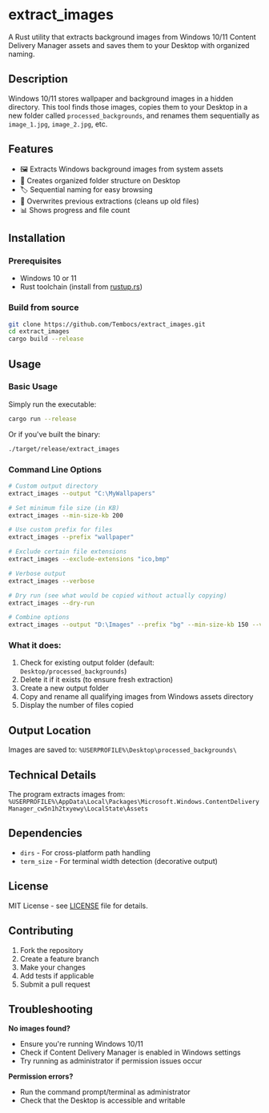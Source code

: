 # extract_images

A Rust utility that extracts background images from Windows 10/11 Content Delivery Manager assets and saves them to your Desktop with organized naming.

## Description

Windows 10/11 stores wallpaper and background images in a hidden directory. This tool finds those images, copies them to your Desktop in a new folder called `processed_backgrounds`, and renames them sequentially as `image_1.jpg`, `image_2.jpg`, etc.

## Features

- 🖼️ Extracts Windows background images from system assets
- 📁 Creates organized folder structure on Desktop
- 🏷️ Sequential naming for easy browsing
- 🔄 Overwrites previous extractions (cleans up old files)
- 📊 Shows progress and file count

## Installation

### Prerequisites
- Windows 10 or 11
- Rust toolchain (install from [rustup.rs](https://rustup.rs/))

### Build from source
```bash
git clone https://github.com/Tembocs/extract_images.git
cd extract_images
cargo build --release
```

## Usage

### Basic Usage
Simply run the executable:
```bash
cargo run --release
```

Or if you've built the binary:
```bash
./target/release/extract_images
```

### Command Line Options
```bash
# Custom output directory
extract_images --output "C:\MyWallpapers"

# Set minimum file size (in KB)
extract_images --min-size-kb 200

# Use custom prefix for files
extract_images --prefix "wallpaper"

# Exclude certain file extensions
extract_images --exclude-extensions "ico,bmp"

# Verbose output
extract_images --verbose

# Dry run (see what would be copied without actually copying)
extract_images --dry-run

# Combine options
extract_images --output "D:\Images" --prefix "bg" --min-size-kb 150 --verbose
```

### What it does:
1. Check for existing output folder (default: `Desktop/processed_backgrounds`)
2. Delete it if it exists (to ensure fresh extraction)
3. Create a new output folder
4. Copy and rename all qualifying images from Windows assets directory
5. Display the number of files copied

## Output Location

Images are saved to: `%USERPROFILE%\Desktop\processed_backgrounds\`

## Technical Details

The program extracts images from:
`%USERPROFILE%\AppData\Local\Packages\Microsoft.Windows.ContentDeliveryManager_cw5n1h2txyewy\LocalState\Assets`

## Dependencies

- `dirs` - For cross-platform path handling
- `term_size` - For terminal width detection (decorative output)

## License

MIT License - see [LICENSE](LICENSE) file for details.

## Contributing

1. Fork the repository
2. Create a feature branch
3. Make your changes
4. Add tests if applicable
5. Submit a pull request

## Troubleshooting

**No images found?**
- Ensure you're running Windows 10/11
- Check if Content Delivery Manager is enabled in Windows settings
- Try running as administrator if permission issues occur

**Permission errors?**
- Run the command prompt/terminal as administrator
- Check that the Desktop is accessible and writable
